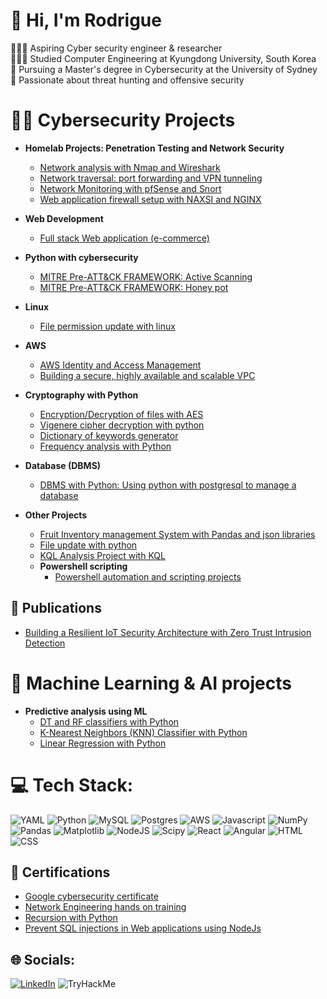 # 💫 Hi, I'm Rodrigue
👩🏻‍💻 Aspiring Cyber security engineer & researcher<br>👩🏻‍🎓 Studied Computer Engineering at Kyungdong University, South Korea<br>🌱 Pursuing a Master's degree in Cybersecurity at the University of Sydney<br>🌷 Passionate about threat hunting and offensive security<br>


# 👨‍💻 Cybersecurity Projects

- <b> Homelab Projects: Penetration Testing and Network Security </b>
    - [Network analysis with Nmap and Wireshark](https://github.com/RNtag12/pentesting/blob/main/week1_nmap_wireshark.md)
    - [Network traversal: port forwarding and VPN tunneling](https://github.com/RNtag12/pentesting/blob/main/week2_network_traversal.md)
    - [Network Monitoring with pfSense and Snort](https://github.com/RNtag12/pentesting/blob/main/week3_networking_monitoring.md)
    - [Web application firewall setup with NAXSI and NGINX](https://github.com/RNtag12/pentesting/blob/main/week4_web_application_Firewall.md)
      
- <b> Web Development  </b>
    - [Full stack Web application (e-commerce)](https://github.com/RNtag12/web-dev#)
- <b> Python with cybersecurity</b>
  - [MITRE Pre-ATT&CK FRAMEWORK: Active Scanning](https://github.com/RNtag12/ActiveScanning)
  - [MITRE Pre-ATT&CK FRAMEWORK: Honey pot](https://github.com/RNtag12/honeypotscan)
- <b> Linux </b>
  - [File permission update with linux ](https://github.com/RNtag12/FilePermissionLinux)
- <b> AWS </b>
  - [AWS Identity and Access Management](https://github.com/RNtag12/AWS-IAM)
  - [Building a secure, highly available and scalable VPC](https://github.com/RNtag12/VPC-AWS)
- <b> Cryptography with Python</b>
  - [Encryption/Decryption of files with AES](https://github.com/RNtag12/AESPython)
  - [Vigenere cipher decryption with python](https://github.com/RNtag12/Vigenere)
  - [Dictionary of keywords generator](https://github.com/RNtag12/psswdgenerator)
  - [Frequency analysis with Python](https://github.com/RNtag12/frequencyAnalysis)
- <b> Database (DBMS)  </b>
  - [DBMS with Python: Using python with postgresql to manage a database](https://github.com/RNtag12/DBproject)
- <b> Other Projects  </b>
  - [Fruit Inventory management System with Pandas and json libraries ](https://github.com/RNtag12/FIMSPython/tree/main)
  - [File update with python](https://github.com/RNtag12/UpdateFile/tree/main)
  - [KQL Analysis Project with KQL](https://github.com/RNtag12/KQL)
  - <b> Powershell scripting</b>
    - [Powershell automation and scripting projects](https://github.com/RNtag12/scriptingPwrshell)
   

## 📜 Publications

- [Building a Resilient IoT Security Architecture with Zero Trust Intrusion Detection](https://link.springer.com/chapter/10.1007/978-981-97-0573-3_45)
 
# 🎰 Machine Learning & AI projects
- <b> Predictive analysis using ML </b>
  - [DT and RF classifiers with Python](https://github.com/RNtag12/DT_python)
  - [K-Nearest Neighbors (KNN) Classifier with Python](https://github.com/RNtag12/KNN)
  - [Linear Regression with Python](https://github.com/RNtag12/linear_regression)

# 💻 Tech Stack:
![YAML](https://img.shields.io/badge/yaml-%23ffffff.svg?style=for-the-badge&logo=yaml&logoColor=151515) ![Python](https://img.shields.io/badge/python-3670A0?style=for-the-badge&logo=python&logoColor=ffdd54) ![MySQL](https://img.shields.io/badge/mysql-4479A1.svg?style=for-the-badge&logo=mysql&logoColor=white) ![Postgres](https://img.shields.io/badge/postgres-%23316192.svg?style=for-the-badge&logo=postgresql&logoColor=white) ![AWS](https://img.shields.io/badge/AWS-%23FF9900.svg?style=for-the-badge&logo=amazon-aws&logoColor=white) ![Javascript](https://img.shields.io/badge/Javascript-%FFFF00.svg?style=for-the-badge&logo=javascript&logoColor=%gray) ![NumPy](https://img.shields.io/badge/numpy-%23013243.svg?style=for-the-badge&logo=numpy&logoColor=white) ![Pandas](https://img.shields.io/badge/pandas-%23150458.svg?style=for-the-badge&logo=pandas&logoColor=white) ![Matplotlib](https://img.shields.io/badge/Matplotlib-%23ffffff.svg?style=for-the-badge&logo=Matplotlib&logoColor=black) ![NodeJS](https://img.shields.io/badge/Keras-%23D00000.svg?style=for-the-badge&logo=Keras&logoColor=white) ![Scipy](https://img.shields.io/badge/SciPy-%230C55A5.svg?style=for-the-badge&logo=scipy&logoColor=%white) ![React](https://img.shields.io/badge/react-%23150458.svg?style=for-the-badge&logo=React&logoColor=white) ![Angular](https://img.shields.io/badge/angular-%808080.svg?style=for-the-badge&logo=angular&logoColor=%white)
![HTML](https://img.shields.io/badge/html-3670A0?style=for-the-badge&logo=html&logoColor=white) ![CSS](https://img.shields.io/badge/css-4479A1.svg?style=for-the-badge&logo=css&logoColor=white)





## 📜 Certifications

- [Google cybersecurity certificate](https://www.credly.com/go/9EzwLrIi)
- [Network Engineering hands on training](https://credsverse.com/credentials/9eb23030-6e1a-4e13-adc4-37dfee8813d6)
- [Recursion with Python](https://www.codecademy.com/profiles/ajax8120205765/certificates/178999765bc2aed426212106616dec03)
- [Prevent SQL injections in Web applications using NodeJs](https://www.codecademy.com/profiles/ajax8120205765/certificates/ad03234023f444689bb92126d8e30af7)

## 🌐 Socials:
[![LinkedIn](https://img.shields.io/badge/LinkedIn-%230077B5.svg?logo=linkedin&logoColor=white)](https://linkedin.com/in/rodrigue-ntagashobotse-022017151/) 
![TryHackMe](https://tryhackme.com/api/v2/badges/public-profile?userPublicId=2614058)





